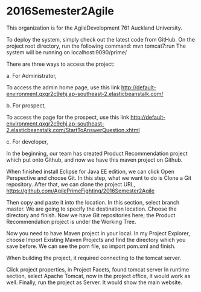 # 2016Semester2Agile
This organization is for the AgileDevelopment 761 Auckland University. 

To deploy the system, simply check out the latest code from GitHub. On the project root
directory, run the following command:
mvn tomcat7:run
The system will be running on localhost:9090/prime/

There are three ways to access the project:

a. For Administrator,

To access the admin home page, use this link
http://default-environment.qxgr2c9ehj.ap-southeast-2.elasticbeanstalk.com/

b. For prospect,

To access the page for the prospect, use this link
http://default-environment.qxgr2c9ehj.ap-southeast-2.elasticbeanstalk.com/StartToAnswerQuestion.xhtml

c. For developer,

In the beginning, our team has created Product Recommendation project which put onto
Github, and now we have this maven project on Github.

When finished install Eclipse for Java EE edition, we can click Open Perspective and choose
Git. In this step, what we want to do is Clone a Git repository.
After that, we can clone the project URL,
https://github.com/AgilePrimeFighting/2016Semester2Agile

Then copy and paste it into the location. In this section, select branch master. We are going
to specify the destination location. Choose the directory and finish. Now we have Git
repositories here; the Product Recommendation project is under the Working Tree.

Now you need to have Maven project in your local. In my Project Explorer, choose Import
Existing Maven Projects and find the directory which you save before. We can see the pom
file, so import pom.xml and finish.

When building the project, it required connecting to the tomcat server.

Click project properties, in Project Facets, found tomcat server In runtime section, select
Apache Tomcat, now in the project office, it would work as well. Finally, run the project as
Server. It would show the main website.
